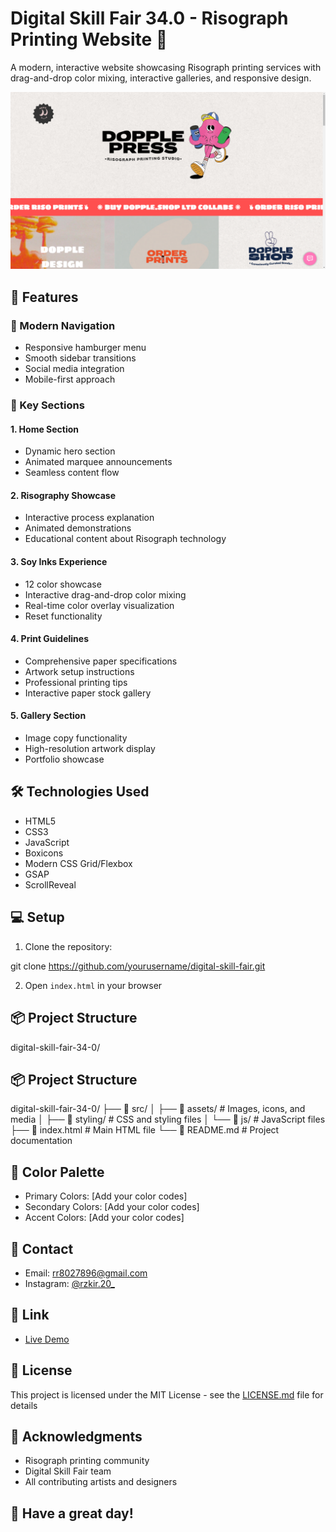 # Digital Skill Fair 34.0 - Risograph Printing Website 🎨

A modern, interactive website showcasing Risograph printing services with drag-and-drop color mixing, interactive galleries, and responsive design.

![Website Preview](src/assets/priview/priview.png)

## 🌟 Features

### 📱 Modern Navigation

- Responsive hamburger menu
- Smooth sidebar transitions
- Social media integration
- Mobile-first approach

### 🎯 Key Sections

#### 1. Home Section

- Dynamic hero section
- Animated marquee announcements
- Seamless content flow

#### 2. Risography Showcase

- Interactive process explanation
- Animated demonstrations
- Educational content about Risograph technology

#### 3. Soy Inks Experience

- 12 color showcase
- Interactive drag-and-drop color mixing
- Real-time color overlay visualization
- Reset functionality

#### 4. Print Guidelines

- Comprehensive paper specifications
- Artwork setup instructions
- Professional printing tips
- Interactive paper stock gallery

#### 5. Gallery Section

- Image copy functionality
- High-resolution artwork display
- Portfolio showcase

## 🛠 Technologies Used

- HTML5
- CSS3
- JavaScript
- Boxicons
- Modern CSS Grid/Flexbox
- GSAP
- ScrollReveal

## 💻 Setup

1. Clone the repository:

git clone https://github.com/yourusername/digital-skill-fair.git

2. Open `index.html` in your browser

## 📦 Project Structure

digital-skill-fair-34-0/

## 📦 Project Structure

digital-skill-fair-34-0/
├── 📂 src/
│ ├── 📂 assets/ # Images, icons, and media
│ ├── 📂 styling/ # CSS and styling files
│ └── 📂 js/ # JavaScript files
├── 📄 index.html # Main HTML file
└── 📄 README.md # Project documentation

## 🎨 Color Palette

- Primary Colors: [Add your color codes]
- Secondary Colors: [Add your color codes]
- Accent Colors: [Add your color codes]

## 📧 Contact

- Email: rr8027896@gmail.com
- Instagram: [@rzkir.20\_](https://www.instagram.com/rzkir.20/)

## 🔗 Link

- [Live Demo](https://digital-skill-fair-34-0-by-rizki-ramadhan.vercel.app)

## 📄 License

This project is licensed under the MIT License - see the [LICENSE.md](LICENSE.md) file for details

## 🙏 Acknowledgments

- Risograph printing community
- Digital Skill Fair team
- All contributing artists and designers

## 🎉 Have a great day!
